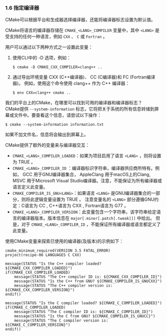 ### 1.6 指定编译器

CMake可以根据平台和生成器选择编译器，还能将编译器标志设置为默认值。

CMake将语言的编译器存储在 `CMAKE_<LANG>_COMPILER` 变量中，其中 `<LANG>` 是受支持的任何一种语言，例如 `CXX` 、 `C` 或 `Fortran` 。

用户可以通过以下两种方式之一设置此变量：
1. 使用CLI中的 -D 选项，例如：
    ```
    $ cmake -D CMAKE_CXX_COMPILER=clang++ ..
    ```
2. 通过导出环境变量 CXX (C++编译器)、 CC (C编译器)和 FC (Fortran编译器)。
   例如，使用这个命令使用 clang++ 作为 C++ 编译器：
    ```
    $ env CXX=clang++ cmake ..
    ```

我们的平台上的CMake，在哪里可以找到可用的编译器和编译器标志？  
CMake提供 `--system-information` 标志，它将把关于系统的所有信息转储到屏幕或文件中。要查看这个信息，请尝试以下操作：
```
$ cmake --system-information information.txt
```
如果不加文件名，信息将会输出到屏幕上。


CMake提供了额外的变量来与编译器交互：
- `CMAKE_<LANG>_COMPILER_LOADED`：如果为项目启用了语言 `<LANG>` ，则将设置为 TRUE 。
- `CMAKE_<LANG>_COMPILER_ID` ：编译器标识字符串，编译器供应商所特有。例如， GCC 用于GNU编译器集合， AppleClang 用于macOS上的Clang,
    MSVC 用于Microsoft Visual Studio编译器。注意，不能保证为所有编译器或语言定义此变量。
- `CMAKE_COMPILER_IS_GNU<LANG>`：如果语言 `<LANG>` 是GNU编译器集合的一部分，则将此逻辑变量设置为 TRUE 。
    注意变量名的 `<LANG>` 部分遵循GNU约定：C语言为 CC , C++语言为 CXX , Fortran语言为 G77 。
- `CMAKE_<LANG>_COMPILER_VERSION`：此变量包含一个字符串，该字符串给定语言的编译器版本。版本信息在 `major[.minor[.patch[.tweak]]]` 中给出。
    但是，对于 `CMAKE_<LANG>_COMPILER_ID` ，不能保证所有编译器或语言都定义了此变量。

使用CMake变量来探索已使用的编译器(及版本)的示例如下：
```
cmake_minimum_required(VERSION 3.5 FATAL_ERROR)
project(recipe-06 LANGUAGES C CXX)

message(STATUS "Is the C++ compiler loaded? ${CMAKE_CXX_COMPILER_LOADED}")
if(CMAKE_CXX_COMPILER_LOADED)
    message(STATUS "The C++ compiler ID is: ${CMAKE_CXX_COMPILER_ID}")
    message(STATUS "Is the C++ from GNU? ${CMAKE_COMPILER_IS_GNUCXX}")
    message(STATUS "The C++ compiler version is: ${CMAKE_CXX_COMPILER_VERSION}")
endif()

message(STATUS "Is the C compiler loaded? ${CMAKE_C_COMPILER_LOADED}")
if(CMAKE_C_COMPILER_LOADED)
    message(STATUS "The C compiler ID is: ${CMAKE_C_COMPILER_ID}")
    message(STATUS "Is the C from GNU? ${CMAKE_COMPILER_IS_GNUCC}")
    message(STATUS "The C compiler version is: ${CMAKE_C_COMPILER_VERSION}")
endif()
```

